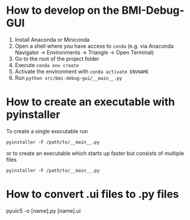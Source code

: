 # How to develop on the BMI-Debug-GUI

1. Install Anaconda or Miniconda
2. Open a shell where you have access to `conda` (e.g. via Anaconda Navigator -> Environments -> Triangle -> Open Terminal)
3. Go to the root of the project folder
4. Execute `conda env create`
5. Activate the environment with `conda activate ENVNAME`
6. Run `python src/bmi-debug-gui/__main__.py`

# How to create an executable with pyinstaller

To create a single executable run
```
pyinstaller -F /path/to/__main__.py
```
or to create an executable which starts up faster but consists of multiple files
```
pyinstaller -F /path/to/__main__.py
```

# How to convert .ui files to .py files
pyuic5 -o [name].py [name].ui